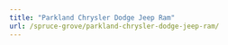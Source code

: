 ```yaml
---
title: "Parkland Chrysler Dodge Jeep Ram"
url: /spruce-grove/parkland-chrysler-dodge-jeep-ram/
---
```

